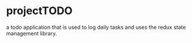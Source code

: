 # projectTODO
a todo application that is used to log daily tasks and uses the redux state management library.

